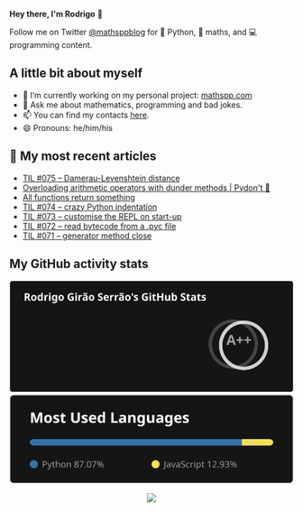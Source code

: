 **Hey there, I'm Rodrigo** 👋

Follow me on Twitter [@mathsppblog][twitter] for 🐍 Python, 🧠 maths, and 💻 programming content.


## A little bit about myself

- 🔭 I’m currently working on my personal project: [mathspp.com](https://mathspp.com)
- 💬 Ask me about mathematics, programming and bad jokes.
- 📫 You can find my contacts [here](https://mathspp.com/about#contacts).
- 😄 Pronouns: he/him/his


## 📖 My most recent articles

<!-- BLOG-POST-LIST:START -->
- [TIL #075 – Damerau-Levenshtein distance](https://mathspp.com/blog/til/damerau-levenshtein-distance)
- [Overloading arithmetic operators with dunder methods | Pydon&#39;t 🐍](https://mathspp.com/blog/pydonts/overloading-arithmetic-operators-with-dunder-methods)
- [All functions return something](https://mathspp.com/blog/all-functions-return-something)
- [TIL #074 – crazy Python indentation](https://mathspp.com/blog/til/crazy-python-indentation)
- [TIL #073 – customise the REPL on start-up](https://mathspp.com/blog/til/customise-the-repl-on-start-up)
- [TIL #072 – read bytecode from a .pyc file](https://mathspp.com/blog/til/read-bytecode-from-a-pyc-file)
- [TIL #071 – generator method close](https://mathspp.com/blog/til/generator-method-close)
<!-- BLOG-POST-LIST:END -->


##  My GitHub activity stats

<!-- Thanks to ofek! -->

<img src="general_stats.svg" alt="GitHub Statistics" loading="lazy">

<img src="language_stats.svg" alt="Top Languages" loading="lazy">

<p align='center'><img src='https://visitor-badge.laobi.icu/badge?page_id=RodrigoGiraoSerrao'></p>

[twitter]: https://twitter.com/mathsppblog
